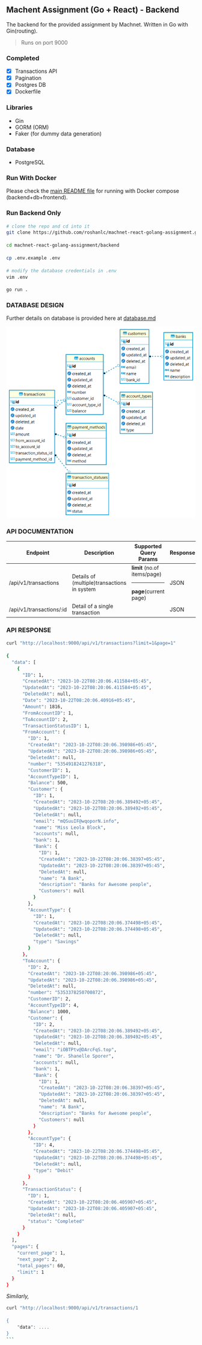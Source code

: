 ## Machent Assignment (Go + React) - Backend

The backend for the provided assignment by Machnet. Written in Go with Gin(routing).

> Runs on port 9000

### Completed

- [x] Transactions API
- [x] Pagination
- [x] Postgres DB
- [x] Dockerfile

### Libraries

- Gin
- GORM (ORM)
- Faker (for dummy data generation)

### Database

- PostgreSQL

### Run With Docker

Please check the [main README file](../README.md) for running with Docker compose (backend+db+frontend).

### Run Backend Only

```bash
# clone the repo and cd into it
git clone https://github.com/roshanlc/machnet-react-golang-assignment.git

cd machnet-react-golang-assignment/backend

cp .env.example .env

# modify the database credentials in .env
vim .env

go run .
```

### DATABASE DESIGN

Further details on database is provided here at [database.md](../database.md)

![Database-Schema](./assets/db-schema-diagram.png)

### API DOCUMENTATION

| Endpoint                 | Description                                 | Supported Query Params                                  | Response | Pagination Support |
| ------------------------ | ------------------------------------------- | ------------------------------------------------------- | -------- | ------------------ |
| /api/v1/transactions     | Details of (multiple)transactions in system | **limit** (no.of items/page)<hr/>**page**(current page) | JSON     | YES                |
| /api/v1/transactions/:id | Detail of a single transaction              |                                                         | JSON     | NO                 |

### API RESPONSE

```bash
curl "http://localhost:9000/api/v1/transactions?limit=1&page=1"

{
  "data": [
    {
      "ID": 1,
      "CreatedAt": "2023-10-22T08:20:06.411584+05:45",
      "UpdatedAt": "2023-10-22T08:20:06.411584+05:45",
      "DeletedAt": null,
      "Date": "2023-10-22T08:20:06.40916+05:45",
      "Amount": 1816,
      "FromAccountID": 1,
      "ToAccountID": 2,
      "TransactionStatusID": 1,
      "FromAccount": {
        "ID": 1,
        "CreatedAt": "2023-10-22T08:20:06.398986+05:45",
        "UpdatedAt": "2023-10-22T08:20:06.398986+05:45",
        "DeletedAt": null,
        "number": "5354918241276318",
        "CustomerID": 1,
        "AccountTypeID": 1,
        "Balance": 500,
        "Customer": {
          "ID": 1,
          "CreatedAt": "2023-10-22T08:20:06.389492+05:45",
          "UpdatedAt": "2023-10-22T08:20:06.389492+05:45",
          "DeletedAt": null,
          "email": "mQSuuIF@wqoporN.info",
          "name": "Miss Leola Block",
          "accounts": null,
          "bank": 1,
          "Bank": {
            "ID": 1,
            "CreatedAt": "2023-10-22T08:20:06.38397+05:45",
            "UpdatedAt": "2023-10-22T08:20:06.38397+05:45",
            "DeletedAt": null,
            "name": "A Bank",
            "description": "Banks for Awesome people",
            "Customers": null
          }
        },
        "AccountType": {
          "ID": 1,
          "CreatedAt": "2023-10-22T08:20:06.374498+05:45",
          "UpdatedAt": "2023-10-22T08:20:06.374498+05:45",
          "DeletedAt": null,
          "type": "Savings"
        }
      },
      "ToAccount": {
        "ID": 2,
        "CreatedAt": "2023-10-22T08:20:06.398986+05:45",
        "UpdatedAt": "2023-10-22T08:20:06.398986+05:45",
        "DeletedAt": null,
        "number": "5353378250700872",
        "CustomerID": 2,
        "AccountTypeID": 4,
        "Balance": 1000,
        "Customer": {
          "ID": 2,
          "CreatedAt": "2023-10-22T08:20:06.389492+05:45",
          "UpdatedAt": "2023-10-22T08:20:06.389492+05:45",
          "DeletedAt": null,
          "email": "iOBTPtv@DArcFqS.top",
          "name": "Dr. Shanelle Sporer",
          "accounts": null,
          "bank": 1,
          "Bank": {
            "ID": 1,
            "CreatedAt": "2023-10-22T08:20:06.38397+05:45",
            "UpdatedAt": "2023-10-22T08:20:06.38397+05:45",
            "DeletedAt": null,
            "name": "A Bank",
            "description": "Banks for Awesome people",
            "Customers": null
          }
        },
        "AccountType": {
          "ID": 4,
          "CreatedAt": "2023-10-22T08:20:06.374498+05:45",
          "UpdatedAt": "2023-10-22T08:20:06.374498+05:45",
          "DeletedAt": null,
          "type": "Debit"
        }
      },
      "TransactionStatus": {
        "ID": 1,
        "CreatedAt": "2023-10-22T08:20:06.405907+05:45",
        "UpdatedAt": "2023-10-22T08:20:06.405907+05:45",
        "DeletedAt": null,
        "status": "Completed"
      }
    }
  ],
  "pages": {
    "current_page": 1,
    "next_page": 2,
    "total_pages": 60,
    "limit": 1
  }
}
```

_Similarly,_

````bash
curl "http://localhost:9000/api/v1/transactions/1

{
    "data": ....
}
```
````
